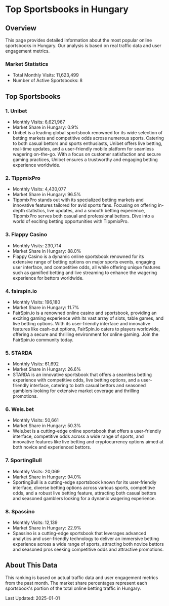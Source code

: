 # Top Sportsbooks in Hungary

## Overview
This page provides detailed information about the most popular online sportsbooks in Hungary. 
Our analysis is based on real traffic data and user engagement metrics.

### Market Statistics
- Total Monthly Visits: 11,623,499
- Number of Active Sportsbooks: 8

## Top Sportsbooks

### 1. Unibet
- Monthly Visits: 6,621,967
- Market Share in Hungary: 0.9%
-  Unibet is a leading global sportsbook renowned for its wide selection of betting markets and competitive odds across numerous sports. Catering to both casual bettors and sports enthusiasts, Unibet offers live betting, real-time updates, and a user-friendly mobile platform for seamless wagering on-the-go. With a focus on customer satisfaction and secure gaming practices, Unibet ensures a trustworthy and engaging betting experience worldwide.

### 2. TippmixPro
- Monthly Visits: 4,430,077
- Market Share in Hungary: 96.5%
-  TippmixPro stands out with its specialized betting markets and innovative features tailored for avid sports fans. Focusing on offering in-depth statistics, live updates, and a smooth betting experience, TippmixPro serves both casual and professional bettors. Dive into a world of exciting betting opportunities with TippmixPro.

### 3. Flappy Casino
- Monthly Visits: 230,714
- Market Share in Hungary: 88.0%
- Flappy Casino is a dynamic online sportsbook renowned for its extensive range of betting options on major sports events, engaging user interface, and competitive odds, all while offering unique features such as gamified betting and live streaming to enhance the wagering experience for bettors worldwide.

### 4. fairspin.io
- Monthly Visits: 196,180
- Market Share in Hungary: 11.7%
-  FairSpin.io is a renowned online casino and sportsbook, providing an exciting gaming experience with its vast array of slots, table games, and live betting options. With its user-friendly interface and innovative features like cash-out options, FairSpin.io caters to players worldwide, offering a secure and thrilling environment for online gaming. Join the FairSpin.io community today.

### 5. STARDA
- Monthly Visits: 61,692
- Market Share in Hungary: 26.6%
- STARDA is an innovative sportsbook that offers a seamless betting experience with competitive odds, live betting options, and a user-friendly interface, catering to both casual bettors and seasoned gamblers looking for extensive market coverage and thrilling promotions.

### 6. Weis.bet
- Monthly Visits: 50,661
- Market Share in Hungary: 50.3%
- Weis.bet is a cutting-edge online sportsbook that offers a user-friendly interface, competitive odds across a wide range of sports, and innovative features like live betting and cryptocurrency options aimed at both novice and experienced bettors.

### 7. SportingBull
- Monthly Visits: 20,069
- Market Share in Hungary: 94.0%
- SportingBull is a cutting-edge sportsbook known for its user-friendly interface, diverse betting options across various sports, competitive odds, and a robust live betting feature, attracting both casual bettors and seasoned gamblers looking for a dynamic wagering experience.

### 8. Spassino
- Monthly Visits: 12,139
- Market Share in Hungary: 22.9%
- Spassino is a cutting-edge sportsbook that leverages advanced analytics and user-friendly technology to deliver an immersive betting experience across a wide range of sports, attracting both novice bettors and seasoned pros seeking competitive odds and attractive promotions.


## About This Data
This ranking is based on actual traffic data and user engagement metrics from the past month. 
The market share percentages represent each sportsbook's portion of the total online betting traffic in Hungary.

Last Updated: 2025-01-01
